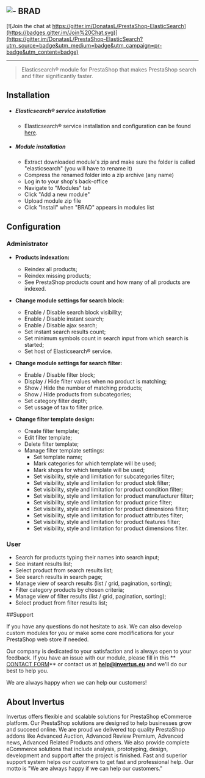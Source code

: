 ## ![-](logo.png "BRAD") BRAD

[![Join the chat at https://gitter.im/DonatasL/PrestaShop-ElasticSearch](https://badges.gitter.im/Join%20Chat.svg)](https://gitter.im/DonatasL/PrestaShop-ElasticSearch?utm_source=badge&utm_medium=badge&utm_campaign=pr-badge&utm_content=badge)
___

> Elasticsearch® module for PrestaShop that makes PrestaShop search and filter significantly faster.

## Installation

* ##### Elasticsearch® service installation
    * Elasticsearch® service installation and configuration can be found [here](http://www.elastic.co/guide/en/elasticsearch/client/php-api/current/).

* ##### Module installation

    * Extract downloaded module's zip and make sure the folder is called "elasticsearch" (you will have to rename it)
    * Compress the renamed folder into a zip archive (any name)
    * Log in to your shop's back-office
    * Navigate to "Modules" tab
    * Click "Add a new module"
    * Upload module zip file
    * Click "Install" when "BRAD" appears in modules list


## Configuration

### Administrator
 
 * **Products indexation:**

    * Reindex all products;
    * Reindex missing products;
    * See PrestaShop products count and how many of all products are indexed.

* **Change module settings for search block:**

    * Enable / Disable search block visibility;
    * Enable / Disable instant search;
    * Enable / Disable ajax search;
    * Set instant search results count;
    * Set minimum symbols count in search input from which search is started;
    * Set host of Elasticsearch® service.

* **Change module settings for search filter:**
    * Enable / Disable filter block;
    * Display / Hide filter values when no product is matching;
    * Show / Hide the number of matching products;
    * Show / Hide products from subcategories;
    * Set category filter depth;
    * Set ussage of tax to filter price.

* **Change filter template design:**
    * Create filter template;
    * Edit filter template;
    * Delete filter template;
    * Manage filter template settings:
        * Set template name;
        * Mark categories for which template will be used;
        * Mark shops for which template will be used;
        * Set visibility, style and limitation for subcategories filter;
        * Set visibility, style and limitation for product stok filter;
        * Set visibility, style and limitation for product condition filter;
        * Set visibility, style and limitation for product manufacturer filter;
        * Set visibility, style and limitation for product price filter;
        * Set visibility, style and limitation for product dimensions filter;
        * Set visibility, style and limitation for product attributes filter;
        * Set visibility, style and limitation for product features filter;
        * Set visibility, style and limitation for product dimensions filter.
 
### User

* Search for products typing their names into search input;
* See instant results list;
* Select product from search results list;
* See search results in search page;
* Manage view of search results (list / grid, pagination, sorting);
* Filter category products by chosen criteria;
* Manage view of filter results (list / grid, pagination, sorting);
* Select product from filter results list;

##Support
 
If you have any questions do not hesitate to ask. We can also develop custom modules for you or make some core modifications for your PrestaShop web store if needed.
 
Our company is dedicated to your satisfaction and is always open to your feedback. If you have an issue with our module, please fill in this ** [CONTACT FORM](https://invertus.worketc.com/forms?22)** or contact us at **[help@invertus.eu](mailto:help@invertus.eu?subject=Color%20Picker%20in%20products%20list%20Simple%20support)** and we'll do our best to help you.
 
We are always happy when we can help our customers!

## About Invertus

Invertus offers flexible and scalable solutions for PrestaShop eCommerce platform. Our PrestaShop solutions are designed to help businesses grow and succeed online. We are proud we delivered top quality PrestaShop addons like Advanced Auction, Advanced Review Premium, Advanced news, Advanced Related Products and others. We also provide complete eCommerce solutions that include analysis, prototyping, design, development and support after the project is finished. Fast and superior support system helps our customers to get fast and professional help. Our motto is "We are always happy if we can help our customers."
